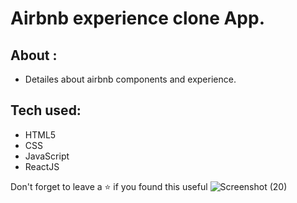 # Airbnb experience clone App.

## About :
- Detailes about airbnb components and experience.

## Tech used:
- HTML5
- CSS
- JavaScript
- ReactJS

Don't forget to leave a ⭐ if you found this useful
![Screenshot (20)](https://user-images.githubusercontent.com/108976136/205941797-61bd0477-3ee9-4163-9fbb-298016654068.png)
